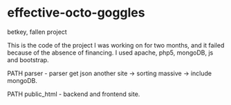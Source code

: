 # effective-octo-goggles
betkey, fallen project

This is the code of the project I was working on for two months, and it failed because of the absence of financing. I used apache, php5, mongoDB, js and bootstrap.

PATH parser - parser get json another site -> sorting massive -> include mongoDB.

PATH public_html - backend and frontend site.
